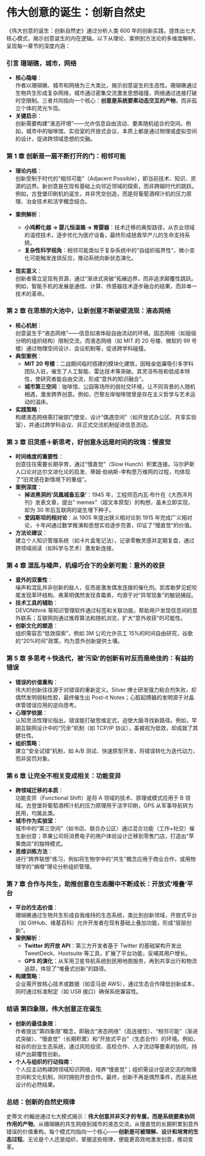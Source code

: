 # 伟大创意的诞生：创新自然史

《伟大创意的诞生：创新自然史》通过分析人类 600 年的创新实践，提炼出七大核心模式，揭示创意诞生的内在逻辑。以下从理论、案例到方法论的多维度解析，呈现每一章节的深度内涵：

### **引言 珊瑚礁，城市，网络**

- **核心隐喻**：  
  作者以珊瑚礁、城市和网络为三大类比，揭示创意诞生的生态性。珊瑚礁通过生物共生形成复杂网络，城市通过密集交流激发思想碰撞，网络通过连接打破时空限制。三者共同指向一个核心：**创意是系统要素动态交互的产物**，而非孤立个体的灵光乍现。
- **关键启示**：  
  创新需要构建“液态环境”——允许信息自由流动、要素随机组合的空间。例如，城市中的咖啡馆、实验室的开放式会议，本质上都是通过物理或虚拟空间的设计，促进跨领域思想的交融。

### **第 1 章 创新是一扇不断打开的门：相邻可能**

- **理论内核**：  
  创新受制于时代的“相邻可能”（Adjacent Possible），即当前技术、知识、资源的边界。新创意是在现有基础上向邻近领域的探索，而非跨越时代的跳跃。例如，古登堡印刷机的诞生，并非凭空创造，而是将葡萄酒榨汁机的压力原理、冶金技术和活字概念结合。

- **案例解析**：

  - **小鸡孵化器 → 婴儿恒温箱 → 育婴器**：技术迁移的典型路径，从农业领域的温控技术，逐步优化为医疗设备，最终形成拯救早产儿的生命支持系统。
  - **复杂性科学视角**：相邻可能类似于复杂系统中的“自组织临界性”，微小变化可能触发连锁反应，推动系统向新状态演化。

- **现实意义**：  
  创新者需立足现有资源，通过“渐进式突破”拓展边界，而非追求颠覆性跳跃。例如，智能手机的发展是通信、计算、传感器技术逐步融合的结果，而非单一技术的革命。

### **第 2 章 在思想的大池中，让新创意不断破壁流现：液态网络**

- **核心机制**：  
  创意诞生于“液态网络”——信息如液体般自由流动的环境。固态网络（如层级分明的组织结构）限制交流，而液态网络（如 MIT 的 20 号楼、微软的 99 号楼）通过物理空间设计、会议机制等，促进跨学科碰撞。
- **典型案例**：
  - **MIT 20 号楼**：二战期间临时搭建的模块化建筑，因租金低廉吸引多学科团队入驻，催生了人工智能、雷达技术等突破。其灵活布局和低成本特性，使研究者能自由交流，形成“意外的知识融合”。
  - **城市第三空间**：咖啡馆、公园等场所的弱社交环境，让不同背景的人随机相遇，激发跨界创意。例如，巴黎左岸咖啡馆曾是存在主义哲学与艺术运动的温床。
- **实践策略**：  
  构建液态网络需打破部门壁垒，设计“偶遇空间”（如开放式办公区、共享实验室），并通过跨学科会议、非正式交流机制促进信息流动。

### **第 3 章 旧灵感＋新思考，好创意永远是时间的玫瑰：慢直觉**

- **时间维度的重要性**：  
  创意往往需要长期孕育，通过“慢直觉”（Slow Hunch）积累连接。马尔萨斯人口论对达尔文进化论的启发、蒂姆·伯纳斯-李构思万维网的过程，均体现了“旧灵感在新情境下的重组”。
- **案例深度**：
  - **掉进黑洞的‘凤凰城备忘录’**：1945 年，工程师范内瓦·布什在《大西洋月刊》发表文章，提出“ memex”（超文本原型）的构想，虽未立即实现，却为 30 年后互联网的诞生埋下种子。
  - **爱因斯坦的相对论**：从 1905 年提出狭义相对论到 1915 年完成广义相对论，十年间通过数学推演和思想实验逐步完善，印证了“慢直觉”的价值。
- **方法论建议**：  
  建立个人知识管理系统（如卡片盒笔记法），记录零散灵感并定期复盘，通过跨领域阅读（如科学与艺术）激发新连接。

### **第 4 章 混乱与噪声，机缘巧合下的全新可能：意外的收获**

- **意外的双重性**：  
  噪声和混乱并非创新的敌人，反而是激发偶发连接的催化剂。凯库勒梦见蛇咬尾发现苯环结构、弗莱明偶然发现青霉素，均源于对“异常现象”的敏锐捕捉。
- **技术工具的辅助**：  
  DEVONthink 等知识管理软件通过标签和关联功能，帮助用户发现信息间的意外联系；互联网则通过推荐算法和随机浏览，扩大“意外收获”的可能性。
- **创新文化的塑造**：  
  组织需容忍“低效探索”，例如 3M 公司允许员工 15%的时间自由研究，谷歌的“20%时间”政策，均为意外创新提供土壤。

### **第 5 章 多思考＋快迭代，被‘污染’的创新有时反而是绝佳的：有益的错误**

- **错误的价值重构**：  
  伟大的创新往往源于对错误的重新定义。Silver 博士研发强力粘合剂失败，却偶然发明弱粘性胶，最终催生出 Post-it Notes；心脏起搏器的发明源于对晶体管错误应用的逆向思考。
- **心理学依据**：  
  认知灵活性理论指出，错误能打破思维定式，迫使大脑寻找新路径。例如，早期互联网设计中的“冗余”机制（如 TCP/IP 协议），虽被视为低效，却成就了其健壮性。
- **组织策略**：  
  建立“安全试错”机制，如 A/B 测试、快速原型开发，将错误转化为迭代动力，而非惩罚对象。

### **第 6 章 让完全不相关变成相关：功能变异**

- **跨领域迁移的本质**：  
  功能变异（Functional Shift）是将 A 领域的技术、原理或模式应用于 B 领域。古登堡将葡萄酒榨汁机的压力原理用于活字印刷，GPS 从军事导航转为民用，均属此类。
- **城市作为实验室**：  
  城市中的“第三空间”（如书店、联合办公区）通过混合功能（工作+社交）催生新创意；苹果公司将消费电子的用户体验设计迁移到零售门店，打造出“苹果商店”的独特模式。
- **思维训练方法**：  
  进行“跨界联想”练习，例如将生物学中的“共生”概念应用于商业合作，或用物理学的“熵增”理论分析组织管理。

### **第 7 章 合作与共生，助推创意在生态圈中不断成长：开放式‘堆叠’平台**

- **平台的生态价值**：  
  珊瑚礁通过生物共生形成自我维持的生态系统，类比到创新领域，开放式平台（如 GitHub、维基百科）允许开发者在现有基础上叠加功能，形成“层层创新”。
- **案例解析**：
  - **Twitter 的开放 API**：第三方开发者基于 Twitter 的基础架构开发出 TweetDeck、Hootsuite 等工具，扩展了平台功能，反哺其用户增长。
  - **GPS 的演化**：从军用卫星导航系统到民用地图服务，再到共享出行和物流追踪，体现了“堆叠式创新”的路径。
- **构建策略**：  
  企业需开放核心技术或数据（如亚马逊 AWS），通过生态合作降低创新成本，同时通过标准制定（如 USB 接口）确保系统兼容性。

### **结语 第四象限，伟大创意正在诞生**

- **创新的最佳象限**：  
  作者提出“第四象限”概念，即融合“液态网络”（高连接性）、“相邻可能”（渐进式突破）、“慢直觉”（长期积累）和“开放式平台”（生态合作）的环境。例如，硅谷的创业生态系统，通过风险投资、高校合作、人才流动等要素的协同，持续产出颠覆性创新。
- **个人与组织的行动指南**：  
  个人应主动构建跨领域知识网络，培养“慢直觉”；组织需设计促进交流的物理空间和文化机制，同时拥抱开放合作。最终，创新不再是偶然事件，而是系统设计的必然结果。

### **总结：创新的自然史规律**

史蒂文·约翰逊通过七大模式揭示：**伟大创意并非天才的专属，而是系统要素协同作用的产物**。从珊瑚礁的共生网络到城市的液态交流，从慢直觉的长期积累到意外错误的价值重构，每个模式均指向一个核心——**创新是可被理解、设计和培育的生态过程**。无论是个人还是组织，掌握这些规律，便能更高效地激发创意，推动变革。
